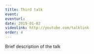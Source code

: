 ```yaml
---
title: Third talk
event: 
eventurl: 
date: 2019-01-02
videolink: http://youtube.com/talklink
order: 4
---
```

Brief description of the talk